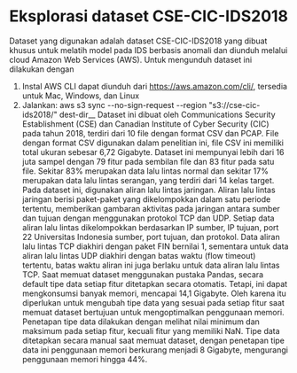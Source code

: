 # Eksplorasi dataset CSE-CIC-IDS2018
Dataset yang digunakan adalah dataset CSE-CIC-IDS2018 yang dibuat khusus untuk melatih model pada IDS berbasis anomali dan diunduh melalui cloud Amazon Web Services (AWS).
Untuk mengunduh dataset ini dilakukan dengan
1. Instal AWS CLI dapat diunduh dari https://aws.amazon.com/cli/, tersedia untuk Mac, Windows, dan Linux 
2. Jalankan: aws s3 sync --no-sign-request --region <your-region> "s3://cse-cic-ids2018/" dest-dir__
Dataset ini dibuat oleh Communications Security Establishment (CSE) dan Canadian Institute of Cyber Security (CIC) pada tahun 2018, terdiri dari 10 file dengan format CSV dan PCAP. File dengan format CSV digunakan dalam penelitian ini, file CSV ini memiliki total ukuran sebesar 6,72 Gigabyte. Dataset ini mempunyai lebih dari 16 juta sampel dengan 79 fitur pada sembilan file dan 83 fitur pada satu file. Sekitar 83% merupakan data lalu lintas normal dan sekitar 17% merupakan data lalu lintas serangan, yang terdiri dari 14 kelas target. Pada dataset ini, digunakan aliran lalu lintas jaringan. Aliran lalu lintas jaringan berisi paket-paket yang dikelompokkan dalam satu periode tertentu, memberikan gambaran aktivitas pada jaringan antara sumber dan tujuan dengan menggunakan protokol TCP dan UDP. Setiap data aliran lalu lintas dikelompokkan berdasarkan IP sumber, IP tujuan, port 22 Universitas Indonesia sumber, port tujuan, dan protokol. Data aliran lalu lintas TCP diakhiri dengan paket FIN bernilai 1, sementara untuk data aliran lalu lintas UDP diakhiri dengan batas waktu (flow timeout) tertentu, batas waktu aliran ini juga berlaku untuk data aliran lalu lintas TCP. Saat memuat dataset menggunakan pustaka Pandas, secara default tipe data setiap fitur ditetapkan secara otomatis. Tetapi, ini dapat mengkonsumsi banyak memori, mencapai 14,1 Gigabyte. Oleh karena itu diperlukan untuk mengubah tipe data yang sesuai pada setiap fitur saat memuat dataset bertujuan untuk mengoptimalkan penggunaan memori. Penetapan tipe data dilakukan dengan melihat nilai minimum dan maksimum pada setiap fitur, kecuali fitur yang memiliki NaN. Tipe data ditetapkan secara manual saat memuat dataset, dengan penetapan tipe data ini penggunaan memori berkurang menjadi 8 Gigabyte, mengurangi penggunaan memori hingga 44%.
